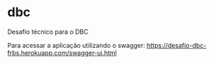# dbc
Desafio técnico para o DBC

Para acessar a aplicação utilizando o swagger:
https://desafio-dbc-frbs.herokuapp.com/swagger-ui.html
